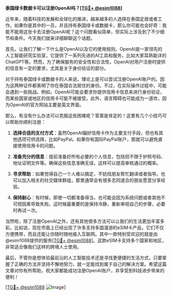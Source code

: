**泰国绿卡数据卡可以注册OpenAI吗？[[TG💪+ @esim1088](https://t.me/s/esim1088)]**

近年来，随着科技的发展和全球化的推进，越来越多的人选择在泰国定居或者工作。如果你是其中的一员，并且持有泰国绿卡或数据卡，那么你可能也会好奇：我能不能用这张卡去注册OpenAI呢？这个问题看似简单，但实际上涉及到了不少细节和条件。今天我们就来详细聊聊这个话题。

首先，让我们了解一下什么是OpenAI以及它的使用规则。OpenAI是一家领先的人工智能研究实验室，它提供了一系列先进的AI工具和服务，比如大家耳熟能详的ChatGPT等。然而，为了确保服务的安全性和合法性，OpenAI对用户注册时提供的信息有一定的要求，尤其是关于身份验证的部分。

对于持有泰国绿卡或数据卡的人来说，理论上是可以尝试注册OpenAI账户的。因为这两种证件都表明了你在泰国合法居住的身份。不过，在实际操作过程中，可能会遇到一些挑战。例如，OpenAI可能会要求你提供信用卡信息来进行身份验证，而某些国家或地区的信用卡可能不被接受。此外，语言障碍也可能成为一道坎，因为OpenAI的官方网站主要是英文界面。

那么，有没有什么办法可以克服这些困难呢？答案是肯定的！这里有几个小技巧可以帮助你顺利注册：

1. **选择合适的支付方式**：虽然OpenAI偏好信用卡作为主要支付手段，但也有其他选项可供选择，比如PayPal。如果你有国际PayPal账户，那就可以避免直接使用信用卡的问题。

2. **准备充分的信息**：提前准备好所有必要的个人信息，包括但不限于护照号码、地址证明文件等。确保这些信息准确无误，这样可以提高审核通过的概率。

3. **寻求帮助**：如果觉得自己一个人难以搞定，不妨找朋友帮忙翻译或者指导。也可以加入相关的社交媒体群组，那里通常会有很多志同道合的朋友愿意分享经验。

4. **保持耐心**：有时候，即使一切都准备得当，也可能会因为系统问题或者其他不可控因素导致失败。这时候最重要的是保持冷静，重新审视自己的步骤，必要时再试一次。

当然啦，除了注册OpenAI之外，还有其他很多方法可以让我们的生活更加丰富多彩。比如说，现在市面上已经出现了许多支持多国漫游的eSIM卡产品，它们不仅方便携带，而且还能让你随时随地接入互联网。其中一款特别受欢迎的就是由@esim1088提供的服务[[TG💪+ @esim1088](https://t.me/s/esim1088)]。这款eSIM卡支持多个国家和地区，非常适合像我们这样的跨境人士使用。

最后，不管你是想体验最前沿的人工智能技术还是寻找更便捷的生活方式，只要掌握了正确的方法并坚持不懈地努力，就一定能找到属于自己的解决方案。希望这篇文章对你有所帮助，祝大家都能成功注册OpenAI账户，并享受到科技进步带来的便利！

[[TG💪+ @esim1088](https://t.me/s/esim1088) ![Image](https://i.postimg.cc/4NQfJmqS/Snipaste-2025-05-13-00-14-12.png)]